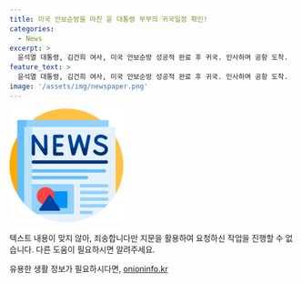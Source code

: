 ```yaml
---
title: 미국 안보순방을 마친 윤 대통령 부부의 귀국일정 확인!
categories:
  - News
excerpt: >
  윤석열 대통령, 김건희 여사, 미국 안보순방 성공적 완료 후 귀국. 인사하며 공항 도착.
feature_text: >
  윤석열 대통령, 김건희 여사, 미국 안보순방 성공적 완료 후 귀국. 인사하며 공항 도착.
image: '/assets/img/newspaper.png'
---
```


<p><img src="/assets/img/newspaper.png" alt="kimp 속보" /></p>

<p>텍스트 내용이 맞지 않아, 죄송합니다만 지문을 활용하여 요청하신 작업을 진행할 수 없습니다. 다른 도움이 필요하시면 알려주세요.</p>
유용한 생활 정보가 필요하시다면, <a href="https://onioninfo.kr" rel="dofollow">onioninfo.kr</a>


